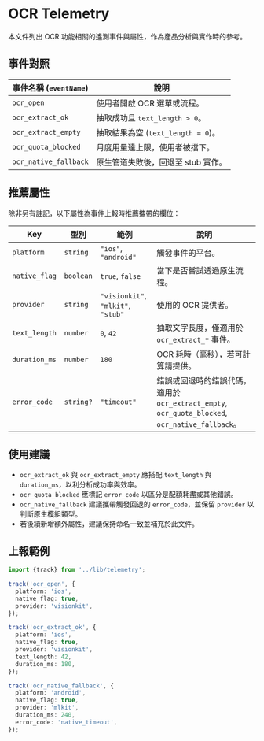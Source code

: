 # OCR Telemetry

本文件列出 OCR 功能相關的遙測事件與屬性，作為產品分析與實作時的參考。

## 事件對照

| 事件名稱 (`eventName`) | 說明 |
| --- | --- |
| `ocr_open` | 使用者開啟 OCR 選單或流程。|
| `ocr_extract_ok` | 抽取成功且 `text_length > 0`。|
| `ocr_extract_empty` | 抽取結果為空 (`text_length = 0`)。|
| `ocr_quota_blocked` | 月度用量達上限，使用者被擋下。|
| `ocr_native_fallback` | 原生管道失敗後，回退至 stub 實作。|

## 推薦屬性

除非另有註記，以下屬性為事件上報時推薦攜帶的欄位：

| Key | 型別 | 範例 | 說明 |
| --- | --- | --- | --- |
| `platform` | `string` | `"ios"`, `"android"` | 觸發事件的平台。|
| `native_flag` | `boolean` | `true`, `false` | 當下是否嘗試透過原生流程。|
| `provider` | `string` | `"visionkit"`, `"mlkit"`, `"stub"` | 使用的 OCR 提供者。|
| `text_length` | `number` | `0`, `42` | 抽取文字長度，僅適用於 `ocr_extract_*` 事件。|
| `duration_ms` | `number` | `180` | OCR 耗時（毫秒），若可計算請提供。|
| `error_code` | `string?` | `"timeout"` | 錯誤或回退時的錯誤代碼，適用於 `ocr_extract_empty`, `ocr_quota_blocked`, `ocr_native_fallback`。|

## 使用建議

- `ocr_extract_ok` 與 `ocr_extract_empty` 應搭配 `text_length` 與 `duration_ms`，以利分析成功率與效率。
- `ocr_quota_blocked` 應標記 `error_code` 以區分是配額耗盡或其他錯誤。
- `ocr_native_fallback` 建議攜帶觸發回退的 `error_code`，並保留 `provider` 以判斷原生模組類型。
- 若後續新增額外屬性，建議保持命名一致並補充於此文件。

## 上報範例

```ts
import {track} from '../lib/telemetry';

track('ocr_open', {
  platform: 'ios',
  native_flag: true,
  provider: 'visionkit',
});

track('ocr_extract_ok', {
  platform: 'ios',
  native_flag: true,
  provider: 'visionkit',
  text_length: 42,
  duration_ms: 180,
});

track('ocr_native_fallback', {
  platform: 'android',
  native_flag: true,
  provider: 'mlkit',
  duration_ms: 240,
  error_code: 'native_timeout',
});
```
